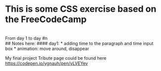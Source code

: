 # This is some CSS exercise based on the FreeCodeCamp
<br>
From day 1 to day #n
<br>
## Notes here:
#### day1:
* adding time to the paragraph and time input box
* animation: move around, disappear

My final project Tribute page could be found here
https://codepen.io/ygnauh/pen/yLVEYev
